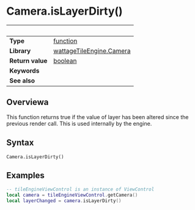 # Camera.isLayerDirty()

|                      | &nbsp; 
| -------------------- | ---------------------------------------------------------------
| __Type__             | [function](http://docs.coronalabs.com/api/type/Function.html)
| __Library__          | [wattageTileEngine.Camera](type_camera.markdown)
| __Return value__     | [boolean](https://docs.coronalabs.com/api/type/Boolean.html)
| __Keywords__         | 
| __See also__         | 


## Overviewa

This function returns true if the value of layer has been altered since
the previous render call.  This is used internally by the engine.


## Syntax

	Camera.isLayerDirty()

## Examples

``````lua
-- tileEngineViewControl is an instance of ViewControl
local camera = tileEngineViewControl.getCamera()
local layerChanged = camera.isLayerDirty()
``````
